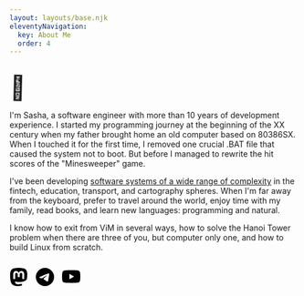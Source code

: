```yaml
---
layout: layouts/base.njk
eleventyNavigation:
  key: About Me
  order: 4
---
```

<style>
  @keyframes shake {
    0% { transform: rotate(0deg); }
    25% { transform: rotate(5deg); }
    50% { transform: rotate(-5deg); }
    75% { transform: rotate(5deg); }
    100% { transform: rotate(0deg); }
  }
  .hand {
    display: inline-block;
    animation: shake 1s 3;
    transform-origin: bottom right;
    font-size: 3em;
    margin-top: 1rem;
    text-align: center;
  }
  .links {
    display: flex;
    gap: 1em;
    margin-top: 2em;
  }

  .links a {
    color: var(--fgColor-default);
    text-decoration: none;
    transition: filter 0.3s ease;
  }

  .links a:hover {
    filter: invert(0.5);
  }
</style>
<div class="hand">👋</div>

I'm Sasha, a software engineer with more than 10 years of development experience. I started my programming journey at the beginning of the XX century when my father brought home an old computer based on 80386SX. When I touched it for the first time, I removed one crucial .BAT file that caused the system not to boot. But before I managed to rewrite the hit scores of the "Minesweeper" game.

I've been developing [software systems of a wide range of complexity](/resume) in the fintech, education, transport, and cartography spheres. When I'm far away from the keyboard, prefer to travel around the world, enjoy time with my family, read books, and learn new languages: programming and natural.

I know how to exit from ViM in several ways, how to solve the Hanoi Tower problem when there are three of you, but computer only one, and how to build Linux from scratch.

<div class="links">
<a href="https://mastodon.social/@underoot" style="text-decoration: none;" target="_blank" rel="noopener noreferrer" title="Mastodon">
  <svg viewBox="0 0 16 16" width="32" height="32">
    <path d="M11.19 12.195c2.016-.24 3.77-1.475 3.99-2.603.348-1.778.32-4.339.32-4.339 0-3.47-2.286-4.488-2.286-4.488C12.062.238 10.083.017 8.027 0h-.05C5.92.017 3.942.238 2.79.765c0 0-2.285 1.017-2.285 4.488l-.002.662c-.004.64-.007 1.35.011 2.091.083 3.394.626 6.74 3.78 7.57 1.454.383 2.703.463 3.709.408 1.823-.1 2.847-.647 2.847-.647l-.06-1.317s-1.303.41-2.767.36c-1.45-.05-2.98-.156-3.215-1.928a4 4 0 0 1-.033-.496s1.424.346 3.228.428c1.103.05 2.137-.064 3.188-.189zm1.613-2.47H11.13v-4.08c0-.859-.364-1.295-1.091-1.295-.804 0-1.207.517-1.207 1.541v2.233H7.168V5.89c0-1.024-.403-1.541-1.207-1.541-.727 0-1.091.436-1.091 1.296v4.079H3.197V5.522q0-1.288.66-2.046c.456-.505 1.052-.764 1.793-.764.856 0 1.504.328 1.933.983L8 4.39l.417-.695c.429-.655 1.077-.983 1.934-.983.74 0 1.336.259 1.791.764q.662.757.661 2.046z" fill="var(--fgColor-default)"></path>
  </svg>
</a>
<a href="https://t.me/underoot" style="text-decoration: none;" target="_blank" rel="noopener noreferrer" title="Telegram">
  <svg viewBox="0 0 16 16" width="32" height="32">
    <path d="M16 8A8 8 0 1 1 0 8a8 8 0 0 1 16 0M8.287 5.906q-1.168.486-4.666 2.01-.567.225-.595.442c-.03.243.275.339.69.47l.175.055c.408.133.958.288 1.243.294q.39.01.868-.32 3.269-2.206 3.374-2.23c.05-.012.12-.026.166.016s.042.12.037.141c-.03.129-1.227 1.241-1.846 1.817-.193.18-.33.307-.358.336a8 8 0 0 1-.188.186c-.38.366-.664.64.015 1.088.327.216.589.393.85.571.284.194.568.387.936.629q.14.092.27.187c.331.236.63.448.997.414.214-.02.435-.22.547-.82.265-1.417.786-4.486.906-5.751a1.4 1.4 0 0 0-.013-.315.34.34 0 0 0-.114-.217.53.53 0 0 0-.31-.093c-.3.005-.763.166-2.984 1.09" fill="var(--fgColor-default)"></path>
  </svg>
</a>
<a href="https://www.youtube.com/@sashaisdoingwell" style="text-decoration: none;" target="_blank" rel="noopener noreferrer" title="YouTube">
  <svg viewBox="0 0 16 16" width="32" height="32">
    <path d="M8.051 1.999h.089c.822.003 4.987.033 6.11.335a2.01 2.01 0 0 1 1.415 1.42c.101.38.172.883.22 1.402l.01.104.022.26.008.104c.065.914.073 1.77.074 1.957v.075c-.001.194-.01 1.108-.082 2.06l-.008.105-.009.104c-.05.572-.124 1.14-.235 1.558a2.01 2.01 0 0 1-1.415 1.42c-1.16.312-5.569.334-6.18.335h-.142c-.309 0-1.587-.006-2.927-.052l-.17-.006-.087-.004-.171-.007-.171-.007c-1.11-.049-2.167-.128-2.654-.26a2.01 2.01 0 0 1-1.415-1.419c-.111-.417-.185-.986-.235-1.558L.09 9.82l-.008-.104A31 31 0 0 1 0 7.68v-.123c.002-.215.01-.958.064-1.778l.007-.103.003-.052.008-.104.022-.26.01-.104c.048-.519.119-1.023.22-1.402a2.01 2.01 0 0 1 1.415-1.42c.487-.13 1.544-.21 2.654-.26l.17-.007.172-.006.086-.003.171-.007A100 100 0 0 1 7.858 2zM6.4 5.209v4.818l4.157-2.408z" fill="var(--fgColor-default)"></path>
  </svg
</a>
<div>
